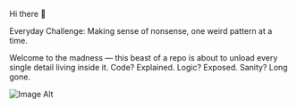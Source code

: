 Hi there 👋

Everyday Challenge: Making sense of nonsense, one weird pattern at a time.

Welcome to the madness — this beast of a repo is about to unload every single detail living inside it. Code? Explained. Logic? Exposed. Sanity? Long gone.

![Image Alt](https://github.com/MaatherData/MaatherData/blob/dd33180b02dc2408e16b3f42722b0ad59b0e475d/IMG-20250413-WA0042.jpg)





